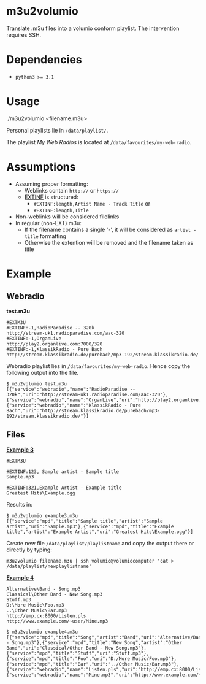# m3u2volumio
Translate .m3u files into a volumio conform playlist. The intervention requires SSH.

# Dependencies

* `python3 >= 3.1`

# Usage
./m3u2volumio <filename.m3u>

Personal playlists lie in `/data/playlist/`.

The playlist *My Web Radios* is located at `/data/favourites/my-web-radio`.

# Assumptions

* Assuming proper formatting:
    * Weblinks contain `http://` or `https://`
    * [EXTINF](https://en.wikipedia.org/wiki/M3U#Extended_M3U) is structured:
        * `#EXTINF:length,Artist Name - Track Title` or
        * `#EXTINF:length,Title`
* Non-weblinks will be considered filelinks
* In regular (non-EXT) m3u:
    * If the filename contains a single '-', it will be considered as `artist - title` formatting
    * Otherwise the extention will be removed and the filename taken as title


# Example

## Webradio

**test.m3u**
```
#EXTM3U
#EXTINF:-1,RadioParadise -- 320k
http://stream-uk1.radioparadise.com/aac-320
#EXTINF:-1,OrganLive
http://play2.organlive.com:7000/320
#EXTINF:-1,KlassikRadio - Pure Bach
http://stream.klassikradio.de/purebach/mp3-192/stream.klassikradio.de/
```

Webradio playlist lies in `/data/favourites/my-web-radio`. Hence copy the following output into the file.

```
$ m3u2volumio test.m3u 
[{"service":"webradio","name":"RadioParadise -- 320k","uri":"http://stream-uk1.radioparadise.com/aac-320"},{"service":"webradio","name":"OrganLive","uri":"http://play2.organlive.com:7000/320"},{"service":"webradio","name":"KlassikRadio - Pure Bach","uri":"http://stream.klassikradio.de/purebach/mp3-192/stream.klassikradio.de/"}]
```

## Files

[**Example 3**](https://en.wikipedia.org/wiki/M3U#Examples)
```
#EXTM3U

#EXTINF:123, Sample artist - Sample title
Sample.mp3

#EXTINF:321,Example Artist - Example title
Greatest Hits\Example.ogg
```

Results in:

```
$ m3u2volumio example3.m3u
[{"service":"mpd","title":"Sample title","artist":"Sample artist","uri":"Sample.mp3"},{"service":"mpd","title":"Example title","artist":"Example Artist","uri":"Greatest Hits\Example.ogg"}]
```

Create new file `/data/playlist/playlistname` and copy the output there or directly by typing:

```
m3u2volumio filename.m3u | ssh volumio@volumiocomputer 'cat > /data/playlist/newplaylistname'
```

[**Example 4**](https://en.wikipedia.org/wiki/M3U#Examples)

```
Alternative\Band - Song.mp3
Classical\Other Band - New Song.mp3
Stuff.mp3
D:\More Music\Foo.mp3
..\Other Music\Bar.mp3
http://emp.cx:8000/Listen.pls
http://www.example.com/~user/Mine.mp3
```

```
$ m3u2volumio example4.m3u
[{"service":"mpd","title":"Song","artist":"Band","uri":"Alternative/Band - Song.mp3"},{"service":"mpd","title":"New Song","artist":"Other Band","uri":"Classical/Other Band - New Song.mp3"},{"service":"mpd","title":"Stuff","uri":"Stuff.mp3"},{"service":"mpd","title":"Foo","uri":"D:/More Music/Foo.mp3"},{"service":"mpd","title":"Bar","uri":"../Other Music/Bar.mp3"},{"service":"webradio","name":"Listen.pls","uri":"http://emp.cx:8000/Listen.pls"},{"service":"webradio","name":"Mine.mp3","uri":"http://www.example.com/~user/Mine.mp3"}]
```
